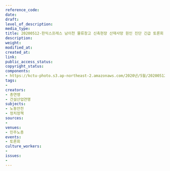 ```yaml
---
reference_code: 
date: 
draft: 
level_of_description: 
media_type: 
title: 20200512-한익스프레스 남이천 물류창고 신축현장 산재사망 원인 진단 긴급 토론회
description: 
weight: 
modified_at: 
created_at: 
link: 
public_access_status: 
copyright_status: 
components:
- https://kctu-photo.s3.ap-northeast-2.amazonaws.com/2020년/5월/20200512-한익스프레스+남이천+물류창고+신축현장+산재사망+원인+진단+긴급+토론회/_CTU8208.jpg
tags:
- 
creators:
- 총연맹
- 건설산업연맹
subjects:
- 노동안전
- 정치정책
sources:
- 
venues:
- 민주노총
events:
- 토론회
culture_workers:
- 
issues:
- 
---
```

